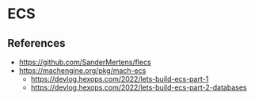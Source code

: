# ECS

## References

* https://github.com/SanderMertens/flecs
* https://machengine.org/pkg/mach-ecs
    * https://devlog.hexops.com/2022/lets-build-ecs-part-1
    * https://devlog.hexops.com/2022/lets-build-ecs-part-2-databases

